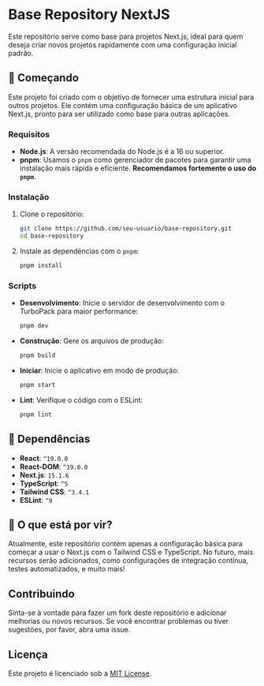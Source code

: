 # Base Repository NextJS

Este repositório serve como base para projetos Next.js, ideal para quem deseja criar novos projetos rapidamente com uma configuração inicial padrão.

## 🚀 Começando

Este projeto foi criado com o objetivo de fornecer uma estrutura inicial para outros projetos. Ele contém uma configuração básica de um aplicativo Next.js, pronto para ser utilizado como base para outras aplicações.

### Requisitos

- **Node.js**: A versão recomendada do Node.js é a 16 ou superior.
- **pnpm**: Usamos o `pnpm` como gerenciador de pacotes para garantir uma instalação mais rápida e eficiente. **Recomendamos fortemente o uso do `pnpm`**.

### Instalação

1. Clone o repositório:

   ```bash
   git clone https://github.com/seu-usuario/base-repository.git
   cd base-repository
   ```

2. Instale as dependências com o `pnpm`:

   ```bash
   pnpm install
   ```

### Scripts

- **Desenvolvimento**: Inicie o servidor de desenvolvimento com o TurboPack para maior performance:

  ```bash
  pnpm dev
  ```

- **Construção**: Gere os arquivos de produção:

  ```bash
  pnpm build
  ```

- **Iniciar**: Inicie o aplicativo em modo de produção:

  ```bash
  pnpm start
  ```

- **Lint**: Verifique o código com o ESLint:

  ```bash
  pnpm lint
  ```

## 🔧 Dependências

- **React**: `^19.0.0`
- **React-DOM**: `^19.0.0`
- **Next.js**: `15.1.6`
- **TypeScript**: `^5`
- **Tailwind CSS**: `^3.4.1`
- **ESLint**: `^9`

## 🚧 O que está por vir?

Atualmente, este repositório contém apenas a configuração básica para começar a usar o Next.js com o Tailwind CSS e TypeScript. No futuro, mais recursos serão adicionados, como configurações de integração contínua, testes automatizados, e muito mais!

## Contribuindo

Sinta-se à vontade para fazer um fork deste repositório e adicionar melhorias ou novos recursos. Se você encontrar problemas ou tiver sugestões, por favor, abra uma issue.

## Licença

Este projeto é licenciado sob a [MIT License](LICENSE).
